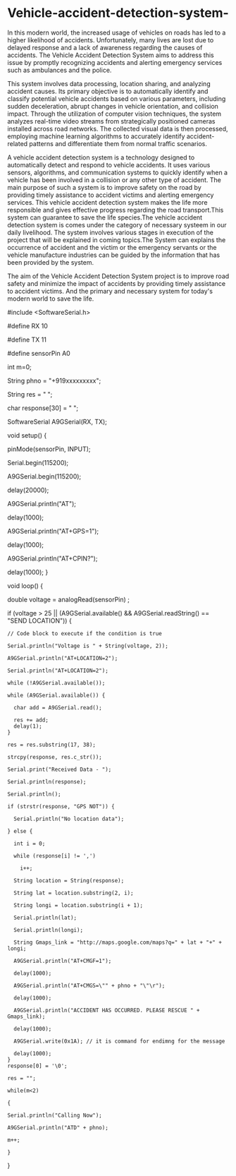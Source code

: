# Vehicle-accident-detection-system-
In this modern world, the increased usage of vehicles on roads has led to a higher likelihood of accidents. Unfortunately, many lives are lost due to delayed response and a lack of awareness regarding the causes of accidents. The Vehicle Accident Detection System aims to address this issue by promptly recognizing accidents and alerting emergency services such as ambulances and the police.


This system involves data processing, location sharing, and analyzing accident causes. Its primary objective is to automatically identify and classify potential vehicle accidents based on various parameters, including sudden deceleration, abrupt changes in vehicle orientation, and collision impact. Through the utilization of computer vision techniques, the system analyzes real-time video streams from strategically positioned cameras installed across road networks. The collected visual data is then processed, employing machine learning algorithms to accurately identify accident-related patterns and differentiate them from normal traffic scenarios.

A vehicle accident detection system is a technology designed to automatically detect and respond to vehicle accidents. It uses various sensors, algorithms, and communication systems to quickly identify when a vehicle has been involved in a collision or any other type of accident. The main purpose of such a system is to improve safety on the road by providing timely assistance to accident victims and alerting emergency services.
	  	     This vehicle accident detection system makes the life more responsible and gives effective progress regarding the road transport.This system can guarantee  to save the life species.The vehicle accident detection system is comes under the category of necessary systeem in our daily livelihood.
			The system involves various stages in execution of the project that will be explained in coming topics.The System can explains the occurrence of accident and the victim or the emergency servants or the vehicle manufacture industries can be guided by the information that has been provided by the system.

The aim of the Vehicle Accident Detection System project is to improve road safety and minimize the impact of accidents by providing timely assistance to accident victims. And the primary and necessary system for today's modern world to save the life.


#include <SoftwareSerial.h>

#define RX 10

#define TX 11

#define sensorPin A0

int m=0;

String phno = "+919xxxxxxxxx";

String res = " ";

char response[30] = " ";

SoftwareSerial A9GSerial(RX, TX);

void setup() {

  pinMode(sensorPin, INPUT);
  
  Serial.begin(115200);
  
  A9GSerial.begin(115200);
  
  delay(20000);
  
  A9GSerial.println("AT");
  
  delay(1000);
  
  A9GSerial.println("AT+GPS=1");
  
  delay(1000);
  
  A9GSerial.println("AT+CPIN?");
  
  delay(1000);
}

void loop() {

  double voltage = analogRead(sensorPin) ;
  
  if (voltage > 25 || (A9GSerial.available() && A9GSerial.readString() == "SEND LOCATION")) {
  
    // Code block to execute if the condition is true
    
    Serial.println("Voltage is " + String(voltage, 2)); 
    
    A9GSerial.println("AT+LOCATION=2");
    
    Serial.println("AT+LOCATION=2");
    
    while (!A9GSerial.available());
    
    while (A9GSerial.available()) {
    
      char add = A9GSerial.read();
      
      res += add;
      delay(1);
    }
    
    res = res.substring(17, 38);
    
    strcpy(response, res.c_str());
    
    Serial.print("Received Data - ");
    
    Serial.println(response);
    
    Serial.println();
    
    if (strstr(response, "GPS NOT")) {
    
      Serial.println("No location data");
      
    } else {
    
      int i = 0;
      
      while (response[i] != ',')
      
        i++;
	
      String location = String(response);
      
      String lat = location.substring(2, i);
      
      String longi = location.substring(i + 1);
      
      Serial.println(lat);
      
      Serial.println(longi);
      
      String Gmaps_link = "http://maps.google.com/maps?q=" + lat + "+" + longi;
      
      A9GSerial.println("AT+CMGF=1");
      
      delay(1000);
      
      A9GSerial.println("AT+CMGS=\"" + phno + "\"\r");
      
      delay(1000);
      
      A9GSerial.println("ACCIDENT HAS OCCURRED. PLEASE RESCUE " + Gmaps_link);
      
      delay(1000);
      
      A9GSerial.write(0x1A); // it is command for endimng for the message
      
      delay(1000);
    }
    response[0] = '\0';
    
    res = "";
    
    while(m<2)
    
    {
    
    Serial.println("Calling Now");
    
    A9GSerial.println("ATD" + phno);
    
    m++;
    
    }
    
  }
